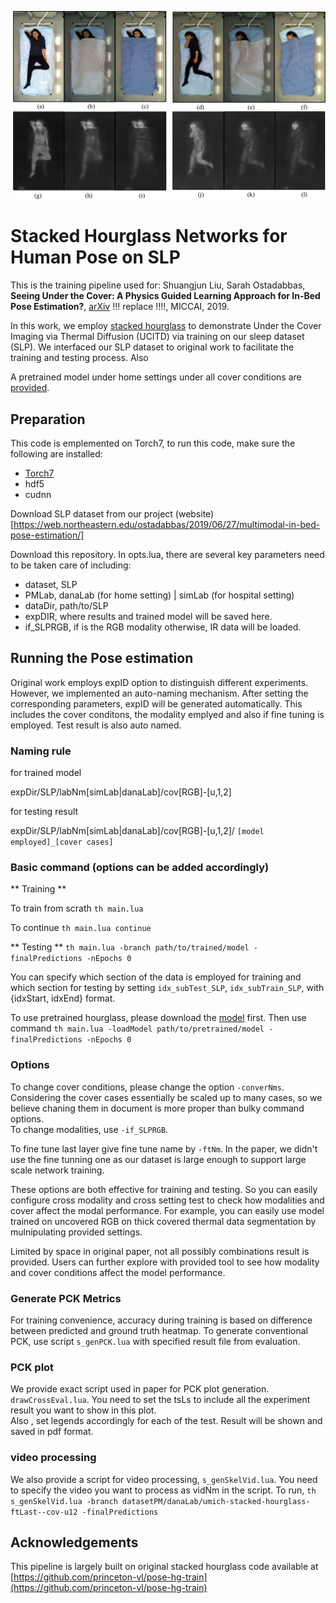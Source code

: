 ![multiModa](images/multimodal_imaging.png)

# Stacked Hourglass Networks for Human Pose on SLP 

This is the training pipeline used for:
Shuangjun Liu, Sarah Ostadabbas, 
**Seeing Under the Cover: A Physics Guided Learning
Approach for In-Bed Pose Estimation?**,
[arXiv](http://arxiv.org/replace) !!! replace !!!!, MICCAI, 2019.

In this work, we employ [stacked hourglass](https://github.com/princeton-vl/pose-hg-train) to demonstrate Under the Cover Imaging via Thermal Diffusion (UCITD) via training on our sleep dataset (SLP). We interfaced our SLP dataset to original work to facilitate the training and testing process. Also 

A pretrained model under home settings under all cover conditions are [provided](http://www.coe.neu.edu/Research/AClab/SLP). 

## Preparation 
This code is emplemented on Torch7, 
to run this code, make sure the following are installed:

- [Torch7](https://github.com/torch/torch7)
- hdf5
- cudnn

Download SLP dataset from our project (website)[https://web.northeastern.edu/ostadabbas/2019/06/27/multimodal-in-bed-pose-estimation/]

Download this repository. In opts.lua, there are several key parameters need to be taken care of including: 

- dataset,  SLP  
- PMLab, 	danaLab (for home setting) | simLab (for hospital setting) 
- dataDir,  path/to/SLP 
- expDIR, 	where results and trained model will be saved here. 
- if_SLPRGB, if is the RGB modality otherwise, IR data will be loaded. 

## Running the Pose estimation  
Original work employs expID option to distinguish different experiments. However, we implemented an auto-naming mechanism. After setting the corresponding parameters, expID will be generated automatically. This includes the cover conditons, the modality emplyed and also if fine tuning is employed. Test result is also auto named. 

### Naming rule ###

for trained model 

expDir/SLP/labNm[simLab|danaLab]/cov[RGB]-[u,1,2]

for testing result 

expDir/SLP/labNm[simLab|danaLab]/cov[RGB]-[u,1,2]/ `[model employed]_[cover cases]`

### Basic command (options can be added accordingly) ###

** Training **

To train from scrath 
`th main.lua` 

To continue
`th main.lua continue`

** Testing **
`th main.lua -branch path/to/trained/model -finalPredictions -nEpochs 0` 

You can specify which section of the data is employed for training and which section for testing by setting `idx_subTest_SLP`, `idx_subTrain_SLP`, with {idxStart, idxEnd} format.  

To use pretrained hourglass, please download the [model](http://www-personal.umich.edu/~alnewell/pose/umich-stacked-hourglass.zip) first. Then use command 
`th main.lua -loadModel path/to/pretrained/model -finalPredictions -nEpochs 0`  

### Options ###
To change cover conditions,  please change the option `-converNms`. Considering the cover cases essentially be scaled up to many cases, so we believe chaning them in document is more proper than bulky command options.  
To change modalities,  use `-if_SLPRGB`.  

To fine tune last layer give fine tune name by  `-ftNm`. In the paper, we didn't use the fine tunning one as our dataset is large enough to support large scale network training. 

These options are both effective for training and testing. So you can easily configure cross modality and cross setting test to check how modalities and cover affect the modal performance. For example, you can easily use model trained on uncovered RGB on thick covered thermal data segmentation by mulnipulating provided settings.  

Limited by space in original paper, not all possibly combinations result is provided. Users can further explore with provided tool to see how modality and cover conditions affect the model performance. 

### Generate PCK Metrics ###

For training convenience, accuracy during training is based on difference between predicted and ground truth heatmap. To generate conventional PCK, use script `s_genPCK.lua` with specified result file from evaluation.  

### PCK plot ###

We provide exact script used in paper for PCK plot generation. `drawCrossEval.lua`. 
You need to set the tsLs to include all the experiment result you want to show in this plot.  
Also , set legends accordingly for each of the test.  Result will be shown and saved in pdf format.  

### video processing ###

We also provide a script for video processing,  `s_genSkelVid.lua`. You need to specify the video you want to process as vidNm in the script.  To run, 
`th s_genSkelVid.lua -branch datasetPM/danaLab/umich-stacked-hourglass-ftLast--cov-u12 -finalPredictions` 

## Acknowledgements ##

This pipeline is largely built on original stacked hourglass code available at 
[https://github.com/princeton-vl/pose-hg-train](https://github.com/princeton-vl/pose-hg-train)
